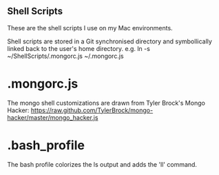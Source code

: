Shell Scripts
-------------

These are the shell scripts I use on my Mac environments.

Shell scripts are stored in a Git synchronised directory and symbollically linked back to the user's home directory.
e.g. ln -s ~/ShellScripts/.mongorc.js ~/.mongorc.js

# .mongorc.js
The mongo shell customizations are drawn from Tyler Brock's Mongo Hacker:
https://raw.github.com/TylerBrock/mongo-hacker/master/mongo_hacker.js

# .bash_profile
The bash profile colorizes the ls output and adds the 'll' command.
